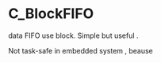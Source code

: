 # C_BlockFIFO
data FIFO use block. Simple but useful .

Not task-safe in embedded system , beause  
